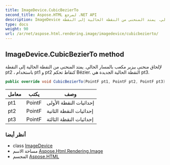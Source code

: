 ```yaml
---
title: ImageDevice.CubicBezierTo
second_title: Aspose.HTML لمرجع .NET API
description: ImageDevice طريقة. لإلحاق منحنى بيزير مكعب بالمسار الحالي. يمتد المنحنى من النقطة الحالية إلى النقطة pt2  باستخدام pt1 و pt2 كنقاط تحكم Bézier. النقطة الحالية الجديدة هي pt3.
type: docs
weight: 90
url: /ar/net/aspose.html.rendering.image/imagedevice/cubicbezierto/
---
```

## ImageDevice.CubicBezierTo method

لإلحاق منحنى بيزير مكعب بالمسار الحالي. يمتد المنحنى من النقطة الحالية إلى النقطة pt2 ، باستخدام pt1 و pt2 كنقاط تحكم Bézier. النقطة الحالية الجديدة هي pt3.

```csharp
public override void CubicBezierTo(PointF pt1, PointF pt2, PointF pt3)
```

| معامل | يكتب | وصف |
| --- | --- | --- |
| pt1 | PointF | إحداثيات النقطة الأولى |
| pt2 | PointF | إحداثيات النقطة الثانية |
| pt3 | PointF | إحداثيات النقطة الثالثة |

### أنظر أيضا

* class [ImageDevice](../)
* مساحة الاسم [Aspose.Html.Rendering.Image](../../imagedevice/)
* المجسم [Aspose.HTML](../../../)


